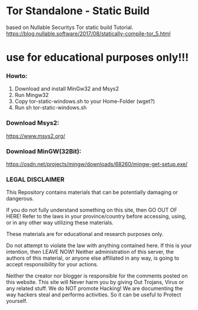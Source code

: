# Tor Standalone - Static Build
based on Nullable Securitys Tor static build Tutorial.
https://blog.nullable.software/2017/08/statically-compile-tor_5.html
# use for educational purposes only!!!

### Howto:
1. Download and install MinGw32 and Msys2
2. Run Mingw32
3. Copy tor-static-windows.sh to your Home-Folder (wget?)
4. Run sh tor-static-windows.sh

### Download Msys2:
https://www.msys2.org/

### Download MinGW(32Bit):
https://osdn.net/projects/mingw/downloads/68260/mingw-get-setup.exe/

### LEGAL DISCLAIMER
This Repository contains materials that can be potentially damaging or dangerous.

If you do not fully understand something on this site, then GO OUT OF HERE! Refer to the laws in your province/country before accessing, using, or in any other way utilizing these materials.

These materials are for educational and research purposes only.

Do not attempt to violate the law with anything contained here. If this is your intention, then LEAVE NOW! Neither administration of this server, the authors of this material, or anyone else affiliated in any way, is going to accept responsibility for your actions.

Neither the creator nor blogger is responsible for the comments posted on this website. This site will Never harm you by giving Out Trojans, Virus or any related stuff. We do NOT promote Hacking! We are documenting the way hackers steal and performs activities. So it can be useful to Protect yourself.



